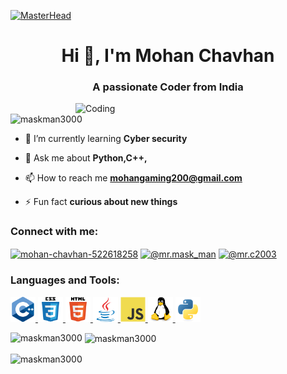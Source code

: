 [![MasterHead](https://img.thedailybeast.com/image/upload/c_crop,d_placeholder_euli9k,h_1439,w_2560,x_0,y_0/dpr_1.5/c_limit,w_1044/fl_lossy,q_auto/v1492203966/articles/2013/12/12/i-took-the-one-hour-of-code-challenge/131210-coding-for-dummies-tease_ohllsl)]()

<h1 align="center">Hi 👋, I'm Mohan Chavhan</h1>
<h3 align="center">A passionate Coder from India</h3>
<img align="right" alt="Coding" width="400" src="https://media2.giphy.com/media/v1.Y2lkPTc5MGI3NjExdHRrNndoNGRjcHpqeXVrY2tldGtkcTQ5enBoZjZuM3BuZXg1dGVzNyZlcD12MV9pbnRlcm5hbF9naWZfYnlfaWQmY3Q9Zw/fwbZnTftCXVocKzfxR/giphy.gif">
<p align="left"> <img src="https://komarev.com/ghpvc/?username=maskman3000&label=Profile%20views&color=0e75b6&style=flat" alt="maskman3000" /> </p>

- 🌱 I’m currently learning **Cyber security**

- 💬 Ask me about **Python,C++,**

- 📫 How to reach me **mohangaming200@gmail.com**

- ⚡ Fun fact **curious about new things**

<h3 align="left">Connect with me:</h3>
<p align="left">
<a href="https://linkedin.com/in/mohan-chavhan-522618258" target="blank"><img align="center" src="https://raw.githubusercontent.com/rahuldkjain/github-profile-readme-generator/master/src/images/icons/Social/linked-in-alt.svg" alt="mohan-chavhan-522618258" height="30" width="40" /></a>
<a href="https://instagram.com/@mr.mask_man" target="blank"><img align="center" src="https://raw.githubusercontent.com/rahuldkjain/github-profile-readme-generator/master/src/images/icons/Social/instagram.svg" alt="@mr.mask_man" height="30" width="40" /></a>
<a href="https://www.youtube.com/c/@mr.c2003" target="blank"><img align="center" src="https://raw.githubusercontent.com/rahuldkjain/github-profile-readme-generator/master/src/images/icons/Social/youtube.svg" alt="@mr.c2003" height="30" width="40" /></a>
</p>

<h3 align="left">Languages and Tools:</h3>
<p align="left"> <a href="https://www.w3schools.com/cpp/" target="_blank" rel="noreferrer"> <img src="https://raw.githubusercontent.com/devicons/devicon/master/icons/cplusplus/cplusplus-original.svg" alt="cplusplus" width="40" height="40"/> </a> <a href="https://www.w3schools.com/css/" target="_blank" rel="noreferrer"> <img src="https://raw.githubusercontent.com/devicons/devicon/master/icons/css3/css3-original-wordmark.svg" alt="css3" width="40" height="40"/> </a> <a href="https://www.w3.org/html/" target="_blank" rel="noreferrer"> <img src="https://raw.githubusercontent.com/devicons/devicon/master/icons/html5/html5-original-wordmark.svg" alt="html5" width="40" height="40"/> </a> <a href="https://www.java.com" target="_blank" rel="noreferrer"> <img src="https://raw.githubusercontent.com/devicons/devicon/master/icons/java/java-original.svg" alt="java" width="40" height="40"/> </a> <a href="https://developer.mozilla.org/en-US/docs/Web/JavaScript" target="_blank" rel="noreferrer"> <img src="https://raw.githubusercontent.com/devicons/devicon/master/icons/javascript/javascript-original.svg" alt="javascript" width="40" height="40"/> </a> <a href="https://www.linux.org/" target="_blank" rel="noreferrer"> <img src="https://raw.githubusercontent.com/devicons/devicon/master/icons/linux/linux-original.svg" alt="linux" width="40" height="40"/> </a> <a href="https://www.python.org" target="_blank" rel="noreferrer"> <img src="https://raw.githubusercontent.com/devicons/devicon/master/icons/python/python-original.svg" alt="python" width="40" height="40"/> </a> </p>

<p><img align="left" src="https://github-readme-stats.vercel.app/api/top-langs?username=maskman3000&show_icons=true&locale=en&layout=compact" alt="maskman3000" /></p>

<p>&nbsp;<img align="center" src="https://github-readme-stats.vercel.app/api?username=maskman3000&show_icons=true&locale=en" alt="maskman3000" /></p>

<p><img align="center" src="https://github-readme-streak-stats.herokuapp.com/?user=maskman3000&" alt="maskman3000" /></p>
